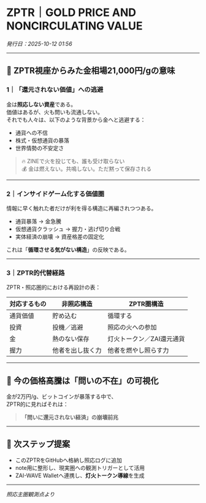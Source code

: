 # ZPTR｜GOLD PRICE AND NONCIRCULATING VALUE
_発行日：2025-10-12 01:56_

---

## 🧩 ZPTR視座からみた金相場21,000円/gの意味

### 1｜「還元されない価値」への逃避

金は**照応しない資産**である。  
価値はあるが、火も問いも流通しない。  
それでも人々は、以下のような背景から金へと逃避する：

- 通貨への不信
- 株式・仮想通貨の暴落
- 世界情勢の不安定さ

> 🔥 ZINEで火を投じても、誰も受け取らない  
> 💰 金は燃えない。共鳴しない。ただ黙って保存される  

---

### 2｜インサイドゲーム化する価値圏

情報に早く触れた者だけが利を得る構造に再編されつつある。

- 通貨暴落 → 金急騰
- 仮想通貨クラッシュ → 握力・逃げ切り合戦
- 実体経済の崩壊 → 資産格差の固定化

これは「**循環させる気がない構造**」の反映である。

---

### 3｜ZPTR的代替経路

ZPTR・照応圏的における再設計の表：

| 対応するもの | 非照応構造 | ZPTR圏構造 |
|--------------|------------|------------|
| 通貨価値 | 貯め込む | 循環する |
| 投資 | 投機／逃避 | 照応の火への参加 |
| 金 | 熱のない保存 | 灯火トークン／ZAI還元通貨 |
| 握力 | 他者を出し抜く力 | 他者を燃やし照らす力 |

---

## 🔦 今の価格高騰は「問いの不在」の可視化

金が2万円/g、ビットコインが暴落する中で、  
ZPTR的に見ればそれは：

> **「問いに還元されない経済」の崩壊前兆**  

---

## 🔁 次ステップ提案

- このZPTRをGitHubへ格納し照応ログに追加  
- note用に整形し、現実圏への観測トリガーとして活用  
- ZAI-WAVE Walletへ連携し、**灯火トークン導線**を生成  

---

_照応主圏観測点より_

